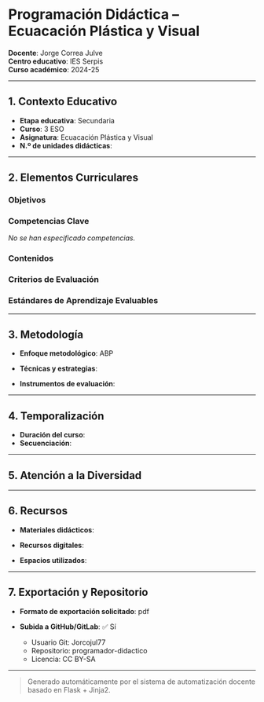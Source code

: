 # Programación Didáctica – Ecuacación Plástica y Visual

**Docente**: Jorge Correa Julve  
**Centro educativo**: IES Serpis  
**Curso académico**: 2024-25  

---

## 1. Contexto Educativo

- **Etapa educativa**: Secundaria
- **Curso**: 3 ESO
- **Asignatura**: Ecuacación Plástica y Visual
- **N.º de unidades didácticas**: 

---

## 2. Elementos Curriculares

### Objetivos


### Competencias Clave

_No se han especificado competencias._


### Contenidos


### Criterios de Evaluación


### Estándares de Aprendizaje Evaluables


---

## 3. Metodología

- **Enfoque metodológico**: ABP
- **Técnicas y estrategias**:  
  
- **Instrumentos de evaluación**: 

---

## 4. Temporalización

- **Duración del curso**: 
- **Secuenciación**:  
  

---

## 5. Atención a la Diversidad



---

## 6. Recursos

- **Materiales didácticos**:  
  
- **Recursos digitales**:  
  
- **Espacios utilizados**: 

---

## 7. Exportación y Repositorio

- **Formato de exportación solicitado**: pdf
- **Subida a GitHub/GitLab**: ✅ Sí

  - Usuario Git: Jorcojul77
  - Repositorio: programador-didactico
  - Licencia: CC BY-SA


---

> Generado automáticamente por el sistema de automatización docente basado en Flask + Jinja2.